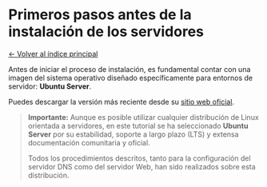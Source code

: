 # Primeros pasos antes de la instalación de los servidores

[← Volver al índice principal](./Readme.md "Ir al contenido principal")

Antes de iniciar el proceso de instalación, es fundamental contar con una imagen del sistema operativo diseñado específicamente para entornos de servidor: **Ubuntu Server**.

Puedes descargar la versión más reciente desde su [sitio web oficial](https://ubuntu.com/download/server "Descargar Ubuntu Server").

> **Importante:** Aunque es posible utilizar cualquier distribución de Linux orientada a servidores, en este tutorial se ha seleccionado **Ubuntu Server** por su estabilidad, soporte a largo plazo (LTS) y extensa documentación comunitaria y oficial.
>
> Todos los procedimientos descritos, tanto para la configuración del servidor DNS como del servidor Web, han sido realizados sobre esta distribución.